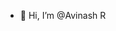 - 👋 Hi, I’m @Avinash R 

<!---
aviR98/aviR98 is a ✨ special ✨ repository because its `README.md` (this file) appears on your GitHub profile.
You can click the Preview link to take a look at your changes.
--->
